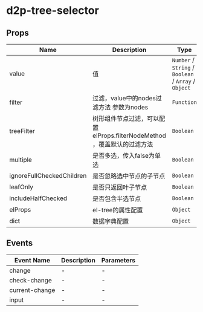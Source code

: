 # d2p-tree-selector

## Props

<!-- @vuese:d2p-tree-selector:props:start -->
|Name|Description|Type|Required|Default|
|---|---|---|---|---|
|value|值|`Number` / `String` / `Boolean` / `Array` / `Object`|`false`|-|
|filter|过滤，value中的nodes过滤方法 参数为nodes|`Function`|`false`|-|
|treeFilter|树形组件节点过滤，可以配置elProps.filterNodeMethod ，覆盖默认的过滤方法|`Boolean`|`false`|true|
|multiple|是否多选，传入false为单选|`Boolean`|`false`|true|
|ignoreFullCheckedChildren|是否忽略选中节点的子节点|`Boolean`|`false`|true|
|leafOnly|是否只返回叶子节点|`Boolean`|`false`|false|
|includeHalfChecked|是否包含半选节点|`Boolean`|`false`|false|
|elProps|el-tree的属性配置|`Object`|`false`|-|
|dict|数据字典配置|`Object`|`false`|-|

<!-- @vuese:d2p-tree-selector:props:end -->


## Events

<!-- @vuese:d2p-tree-selector:events:start -->
|Event Name|Description|Parameters|
|---|---|---|
|change|-|-|
|check-change|-|-|
|current-change|-|-|
|input|-|-|

<!-- @vuese:d2p-tree-selector:events:end -->


